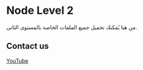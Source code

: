 # Node Level 2
من هنا يُمكنك تحميل  جميع الملفات الخاصة بالمستوى الثاتى.

## Contact us
[YouTube](https://www.youtube.com/channel/UCs8PwUcH93uchrEZkB8ltNw)

